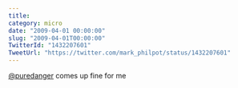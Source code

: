 ```yaml
---
title: 
category: micro
date: "2009-04-01 00:00:00"
slug: "2009-04-01T00:00:00"
TwitterId: "1432207601"
TweetUrl: "https://twitter.com/mark_philpot/status/1432207601"
---
```


[@puredanger](https://twitter.com/puredanger) comes up fine for me
